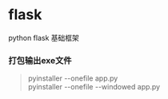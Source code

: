 # flask
python flask  基础框架


### 打包输出exe文件
> pyinstaller --onefile app.py  
> pyinstaller --onefile --windowed app.py  